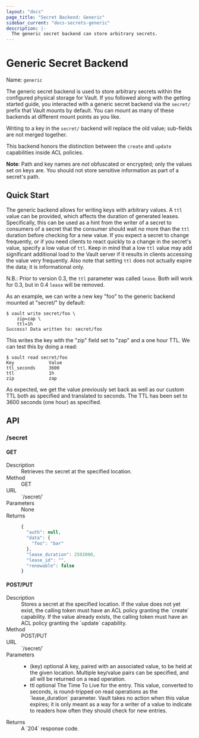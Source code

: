 ```yaml
---
layout: "docs"
page_title: "Secret Backend: Generic"
sidebar_current: "docs-secrets-generic"
description: |-
  The generic secret backend can store arbitrary secrets.
---
```


# Generic Secret Backend

Name: `generic`

The generic secret backend is used to store arbitrary secrets within
the configured physical storage for Vault. If you followed along with
the getting started guide, you interacted with a generic secret backend
via the `secret/` prefix that Vault mounts by default. You can mount as many
of these backends at different mount points as you like.

Writing to a key in the `secret/` backend will replace the old value;
sub-fields are not merged together.

This backend honors the distinction between the `create` and `update`
capabilities inside ACL policies.

**Note**: Path and key names are _not_ obfuscated or encrypted; only the values
set on keys are. You should not store sensitive information as part of a
secret's path.

## Quick Start

The generic backend allows for writing keys with arbitrary values. A `ttl` value
can be provided, which affects the duration of generated leases. Specifically,
this can be used as a hint from the writer of a secret to consumers of a secret
that the consumer should wait no more than the `ttl` duration before checking
for a new value. If you expect a secret to change frequently, or if you need
clients to react quickly to a change in the secret's value, specify a low value
of `ttl`. Keep in mind that a low `ttl` value may add significant additional load
to the Vault server if it results in clients accessing the value very frequently.
Also note that setting `ttl` does not actually expire the data; it is
informational only.

N.B.: Prior to version 0.3, the `ttl` parameter was called `lease`. Both will
work for 0.3, but in 0.4 `lease` will be removed.

As an example, we can write a new key "foo" to the generic backend
mounted at "secret/" by default:

```
$ vault write secret/foo \
    zip=zap \
    ttl=1h
Success! Data written to: secret/foo
```

This writes the key with the "zip" field set to "zap" and a one hour TTL.
We can test this by doing a read:

```
$ vault read secret/foo
Key             Value
ttl_seconds     3600
ttl             1h
zip             zap
```

As expected, we get the value previously set back as well as our custom TTL
both as specified and translated to seconds. The TTL has been set to 3600
seconds (one hour) as specified.

## API

### /secret
#### GET

<dl class="api">
  <dt>Description</dt>
  <dd>
    Retrieves the secret at the specified location.
  </dd>

  <dt>Method</dt>
  <dd>GET</dd>

  <dt>URL</dt>
  <dd>`/secret/<path>`</dd>

  <dt>Parameters</dt>
  <dd>
     None
  </dd>

  <dt>Returns</dt>
  <dd>

  ```javascript
  {
    "auth": null,
    "data": {
      "foo": "bar"
    },
    "lease_duration": 2592000,
    "lease_id": "",
    "renewable": false
  }
  ```

  </dd>
</dl>

#### POST/PUT

<dl class="api">
  <dt>Description</dt>
  <dd>
    Stores a secret at the specified location. If the value does not yet exist,
    the calling token must have an ACL policy granting the `create` capability.
    If the value already exists, the calling token must have an ACL policy
    granting the `update` capability.
  </dd>

  <dt>Method</dt>
  <dd>POST/PUT</dd>

  <dt>URL</dt>
  <dd>`/secret/<path>`</dd>

  <dt>Parameters</dt>
  <dd>
    <ul>
      <li>
        <span class="param">(key)</span>
        <span class="param-flags">optional</span>
        A key, paired with an associated value, to be held at the
        given location. Multiple key/value pairs can be specified,
        and all will be returned on a read operation.
      </li>
      <li>
        <span class="param">ttl</span>
        <span class="param-flags">optional</span>
        The Time To Live for the entry. This value, converted to
        seconds, is round-tripped on read operations as the
        `lease_duration` parameter. Vault takes no action when this
        value expires; it is only meant as a way for a writer of
        a value to indicate to readers how often they should check
        for new entries.
      </li>
    </ul>
  </dd>

  <dt>Returns</dt>
  <dd>
  A `204` response code.
  </dd>
</dl>
